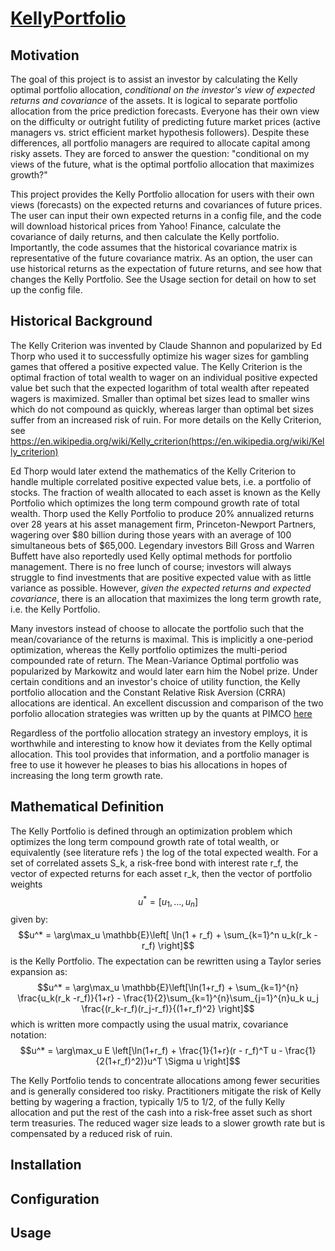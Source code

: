 <script type="text/javascript"
        src="https://cdnjs.cloudflare.com/ajax/libs/mathjax/2.7.0/MathJax.js?config=TeX-AMS_CHTML"></script>
        
# [KellyPortfolio](https://thk3421-models.github.io/KellyPortfolio/)

## Motivation
The goal of this project is to assist an investor by calculating the Kelly optimal portfolio allocation, *conditional on the investor's view of expected returns and covariance* of the assets. It is logical to separate portfolio allocation from the price prediction forecasts.  Everyone has their own view on the difficulty or outright futility of predicting future market prices (active managers vs. strict efficient market hypothesis followers).  Despite these differences, all portfolio managers are required to allocate capital among risky assets.  They are forced to answer the question: "conditional on my views of the future, what is the optimal portfolio allocation that maximizes growth?" 

This project provides the Kelly Portfolio allocation for users with their own views (forecasts) on the expected returns and covariances of future prices.  The user can input their own expected returns in a config file, and the code will download historical prices from Yahoo! Finance, calculate the covariance of daily returns, and then calculate the Kelly portfolio.  Importantly, the code assumes that the historical covariance matrix is representative of the future covariance matrix.  As an option, the user can use historical returns as the expectation of future returns, and see how that changes the Kelly Portfolio.  See the Usage section for detail on how to set up the config file.    

## Historical Background
The Kelly Criterion was invented by Claude Shannon and popularized by Ed Thorp who used it to successfully optimize his wager sizes for gambling games that offered a positive expected value.  The Kelly Criterion is the optimal fraction of total wealth to wager on an individual positive expected value bet such that the expected logarithm of total wealth after repeated wagers is maximized.  Smaller than optimal bet sizes lead to smaller wins which do not compound as quickly, whereas larger than optimal bet sizes suffer from an increased risk of ruin.  For more details on the Kelly Criterion, see https://en.wikipedia.org/wiki/Kelly_criterion(https://en.wikipedia.org/wiki/Kelly_criterion)

Ed Thorp would later extend the mathematics of the Kelly Criterion to handle multiple correlated positive expected value bets, i.e. a portfolio of stocks.  The fraction of wealth allocated to each asset is known as the Kelly Portfolio which optimizes the long term compound growth rate of total wealth.  Thorp used the Kelly Portfolio to produce 20% annualized returns over 28 years at his asset management firm, Princeton-Newport Partners, wagering over $80 billion during those years with an average of 100 simultaneous bets of $65,000.  Legendary investors Bill Gross and Warren Buffett have also reportedly used Kelly optimal methods for portfolio management.  There is no free lunch of course; investors will always struggle to find investments that are positive expected value with as little variance as possible.  However, *given the expected returns and expected covariance*, there is an allocation that maximizes the long term growth rate, i.e. the Kelly Portfolio.  

Many investors instead of choose to allocate the portfolio such that the mean/covariance of the returns is maximal.  This is implicitly a one-period optimization, whereas the Kelly portfolio optimizes the multi-period compounded rate of return.  The Mean-Variance Optimal portfolio was popularized by Markowitz and would later earn him the Nobel prize.  Under certain conditions and an investor's choice of utility function, the Kelly portfolio allocation and the Constant Relative Risk Aversion (CRRA) allocations are identical.  An excellent discussion and comparison of the two porfolio allocation strategies was written up by the quants at PIMCO [here](https://www.pimco.com/handlers/displaydocument.ashx?fn=PIMCO_QRA_Baz_Guo_Oct2017.pdf&id=zdVcShqiEMNUg7uf5lz9gz/fdtpZAxKCLsuDGmVqEEL9K6VxjAwuETyKmVNZSF6m%2BcwmMMY724kVAjVehk1ya6fz3ELNCiDJbrNwMbtWtozAkjCDLNE6JnGRN4SvPkXrkfMXXWZ/G9JbK0YT7CTnR/cjuIae6UxSAOryZ9paMv43z9Pw8Gj%2BLuiecPrLww1GSf9Bg8QJS6U2TKYW3hVWzNnBiL8bJqdyQdpq1Iq9DaHVgZrBy9mDO9%2BdvQPj92C%2Bl0MhLO5N5cPnVMJS%2Bb0wu6v9BG3xxstLvA97HCuTXcABp7JfFBOYW7d9P3Z%2BWJ%2BNmEKPHJ6a8ri4nTG1ukQhiWfHc4nGkiJXce%2B8yhNEIAIHD%2B72bje2mUtwwHGN6J55650cijqBM3Bnfmx6I2MFpd64vnSIJo3KkRU1DKzU9JmtjcmpidVQeKtlw0uMaUEx)

Regardless of the portfolio allocation strategy an investory employs, it is worthwhile and interesting to know how it deviates from the Kelly optimal allocation.  This tool provides that information, and a portfolio manager is free to use it however he pleases to bias his allocations in hopes of increasing the long term growth rate.

## Mathematical Definition
The Kelly Portfolio is defined through an optimization problem which optimizes the long term compound growth rate of total wealth, or equivalently (see literature refs <add here>) the log of the total expected wealth.  For a set of correlated assets S_k, a risk-free bond with interest rate r_f, the vector of expected returns for each asset r_k, then the vector of portfolio weights $$u^* = [u_1, \ldots, u_n]$$ given by:
$$u^* = \arg\max_u \mathbb{E}\left[ \ln(1 + r_f) + \sum_{k=1}^n u_k(r_k - r_f) \right]$$
is the Kelly Portfolio.  The expectation can be rewritten using a Taylor series expansion as:
$$u^* = \arg\max_u \mathbb{E}\left[\ln(1+r_f) + \sum_{k=1}^{n} \frac{u_k(r_k -r_f)}{1+r} - \frac{1}{2}\sum_{k=1}^{n}\sum_{j=1}^{n}u_k u_j \frac{(r_k-r_f)(r_j-r_f)}{(1+r_f)^2} \right]$$
which is written more compactly using the usual matrix, covariance notation:
$$u^* = \arg\max_u E \left[\ln(1+r_f) + \frac{1}{1+r}(r - r_f)^T u - \frac{1}{2(1+r_f)^2)}u^T \Sigma u \right]$$
        

The Kelly Portfolio tends to concentrate allocations among fewer securities and is generally considered too risky.  Practitioners mitigate the risk of Kelly betting by wagering a fraction, typically 1/5 to 1/2, of the fully Kelly allocation and put the rest of the cash into a risk-free asset such as short term treasuries.  The reduced wager size leads to a slower growth rate but is compensated by a reduced risk of ruin.  

## Installation

## Configuration

## Usage



